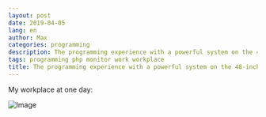 ```yaml
---
layout: post
date: 2019-04-05
lang: en
author: Max
categories: programming
description: The programming experience with a powerful system on the 48-inch monitor.
tags: programming php monitor work workplace
title: The programming experience with a powerful system on the 48-inch monitor.
---
```


My workplace at one day:

![Image](http://basemax.github.io/assets/image/programming-48-inch-monitor.jpg)
